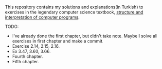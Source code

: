 This repository contains my solutions and explanations(in Turkish) to exercises in the legendary computer science textbook, [structure and interpretation of computer programs](http://mitpress.mit.edu/sicp/).


TODO:

- I've already done the first chapter, but didn't take note. Maybe I solve all exercises in first chapter and make a commit.
- Exercise 2.14, 2.15, 2.16.
- Ex 3.47, 3.60, 3.66.
- Fourth chapter.
- Fifth chapter.


